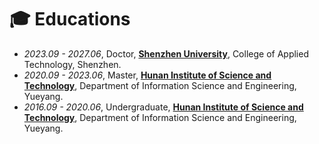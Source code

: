 # 🎓 Educations

* *2023.09 - 2027.06*, Doctor, [**Shenzhen University**](https://www.szu.edu.cn/), College of Applied Technology, Shenzhen.
* *2020.09 - 2023.06*, Master, [**Hunan Institute of Science and Technology**](https://www.hnist.cn/), Department of Information Science and Engineering, Yueyang.
* *2016.09 - 2020.06*, Undergraduate, [**Hunan Institute of Science and Technology**](https://www.hnist.cn/), Department of Information Science and Engineering, Yueyang.
